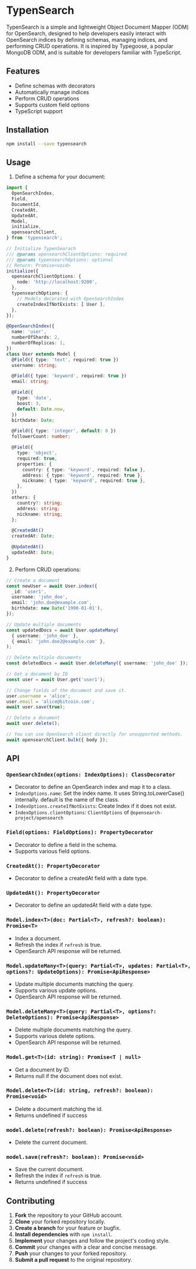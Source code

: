 # TypenSearch

TypenSearch is a simple and lightweight Object Document Mapper (ODM) for OpenSearch, designed to help developers easily interact with OpenSearch indices by defining schemas, managing indices, and performing CRUD operations. It is inspired by Typegoose, a popular MongoDB ODM, and is suitable for developers familiar with TypeScript.

## Features

- Define schemas with decorators
- Automatically manage indices
- Perform CRUD operations
- Supports custom field options
- TypeScript support

## Installation

```bash
npm install --save typensearch
```

## Usage

1. Define a schema for your document:

```typescript
import {
  OpenSearchIndex,
  Field,
  DocumentId,
  CreatedAt,
  UpdatedAt,
  Model,
  initialize,
  opensearchClient,
} from 'typensearch';

// Initialize TypenSearach
/// @params opensearchClientOptions: required
/// @params typensearchOptions: optional
// Return: Promise<void>
initialize({
  opensearchClientOptions: {
    node: 'http://localhost:9200',
  },
  typensearchOptions: {
    // Models decorated with OpenSearchIndex
    createIndexIfNotExists: [ User ],
  },
});

@OpenSearchIndex({
  name: 'user',
  numberOfShards: 2,
  numberOfReplicas: 1,
})
class User extends Model {
  @Field({ type: 'text', required: true })
  username: string;

  @Field({ type: 'keyword', required: true })
  email: string;

  @Field({
    type: 'date',
    boost: 3,
    default: Date.now,
  })
  birthdate: Date;

  @Field({ type: 'integer', default: 0 })
  followerCount: number;

  @Field({
    type: 'object',
    required: true,
    properties: {
      country: { type: 'keyword', required: false },
      address: { type: 'keyword', required: true },
      nickname: { type: 'keyword', required: true },
    },
  })
  others: {
    country?: string;
    address: string;
    nickname: string;
  };

  @CreatedAt()
  createdAt: Date;

  @UpdatedAt()
  updatedAt: Date;
}
```

2. Perform CRUD operations:

```typescript
// Create a document
const newUser = await User.index({
  _id: 'user1',
  username: 'john_doe',
  email: 'john.doe@example.com',
  birthdate: new Date('1990-01-01'),
});

// Update multiple documents
const updatedDocs = await User.updateMany(
  { username: 'john_doe' },
  { email: 'john.doe2@example.com' },
);

// Delete multiple documents
const deletedDocs = await User.deleteMany({ username: 'john_doe' });

// Get a document by ID
const user = await User.get('user1');

// Change fields of the document and save it.
user.username = 'alice';
user.email = 'alice@bitcoin.com';
await user.save(true);

// Delete a document
await user.delete();

// You can use OpenSearch client directly for unsupported methods.
await opensearchClient.bulk({ body });
```

## API

### `OpenSearchIndex(options: IndexOptions): ClassDecorator`

- Decorator to define an OpenSearch index and map it to a class.
- `IndexOptions.name`: Set the index name. It uses String.toLowerCase() internally. default is the name of the class.
- `IndexOptions.createIfNotExists`: Create Index if it does not exist.
- `IndexOptions.clientOptions`: `ClientOptions` of `@opensearch-project/opensearch`

### `Field(options: FieldOptions): PropertyDecorator`

- Decorator to define a field in the schema.
- Supports various field options.

### `CreatedAt(): PropertyDecorator`

- Decorator to define a createdAt field with a date type.

### `UpdatedAt(): PropertyDecorator`

- Decorator to define an updatedAt field with a date type.

### `Model.index<T>(doc: Partial<T>, refresh?: boolean): Promise<T>`

- Index a document.
- Refresh the index if `refresh` is true.
- OpenSearch API response will be returned.

### `Model.updateMany<T>(query: Partial<T>, updates: Partial<T>, options?: UpdateOptions): Promise<ApiResponse>`

- Update multiple documents matching the query.
- Supports various update options.
- OpenSearch API response will be returned.

### `Model.deleteMany<T>(query: Partial<T>, options?: DeleteOptions): Promise<ApiResponse>`

- Delete multiple documents matching the query.
- Supports various delete options.
- OpenSearch API response will be returned.

### `Model.get<T>(id: string): Promise<T | null>`

- Get a document by ID.
- Returns null if the document does not exist.

### `Model.delete<T>(id: string, refresh?: boolean): Promise<void>`

- Delete a document matching the id.
- Returns undefined if success

### `model.delete(refresh?: boolean): Promise<ApiResponse>`

- Delete the current document.

### `model.save(refresh?: boolean): Promise<void>`

- Save the current document.
- Refresh the index if `refresh` is true.
- Returns undefined if success

## Contributing

1. **Fork** the repository to your GitHub account.
2. **Clone** your forked repository locally.
3. **Create a branch** for your feature or bugfix.
4. **Install dependencies** with `npm install`.
5. **Implement** your changes and follow the project's coding style.
6. **Commit** your changes with a clear and concise message.
7. **Push** your changes to your forked repository.
8. **Submit a pull request** to the original repository.